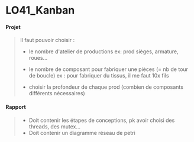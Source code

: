 # LO41_Kanban

#### Projet

> Il faut pouvoir choisir :
>
> -   le nombre d'atelier de productions
>     ex: prod sièges, armature, roues...
>
> -   le nombre de composant pour fabriquer une pièces (= nb de tour de boucle)
>     ex : pour fabriquer du tissus, il me faut 10x fils
>
> -   choisir la profondeur de chaque prod (combien de composants différents nécessaires)

#### Rapport

> -   Doit contenir les étapes de conceptions, pk avoir choisi des threads, des mutex...
> -   Doit contenir un diagramme réseau de petri
